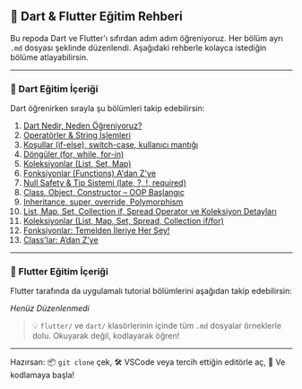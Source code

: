 

## 🧭 Dart & Flutter Eğitim Rehberi

Bu repoda Dart ve Flutter'ı sıfırdan  adım adım öğreniyoruz. Her bölüm ayrı `.md` dosyası şeklinde düzenlendi. Aşağıdaki rehberle kolayca istediğin bölüme atlayabilirsin.

---

### 🧱 Dart Eğitim İçeriği

Dart öğrenirken sırayla şu bölümleri takip edebilirsin:

1. [Dart Nedir, Neden Öğreniyoruz?](dart/bolum1.md)
2. [Operatörler & String İşlemleri](dart/bolum2.md)
3. [Koşullar (if-else), switch-case, kullanıcı mantığı](dart/bolum3.md)
4. [Döngüler (for, while, for-in)](dart/bolum4.md)
5. [Koleksiyonlar (List, Set, Map)](dart/bolum5.md)
6. [Fonksiyonlar (Functions) A'dan Z'ye](dart/bolum6.md)
7. [Null Safety & Tip Sistemi (late, ?, !, required)](dart/bolum7.md)
8. [Class, Object, Constructor – OOP Başlangıç](dart/bolum8.md)
9. [Inheritance, super, override, Polymorphism](dart/bolum9.md)
10. [List, Map, Set, Collection if, Spread Operator ve Koleksiyon Detayları](dart/bolum10.md)
11. [Koleksiyonlar (List, Map, Set, Spread, Collection if/for)](dart/bolum11.md)
12. [Fonksiyonlar: Temelden İleriye Her Şey!](dart/bolum12.md)
13. [Class'lar: A’dan Z’ye](dart/bolum13.md)

---

### 🦋 Flutter Eğitim İçeriği

Flutter tarafında da uygulamalı tutorial bölümlerini aşağıdan takip edebilirsin:

*Henüz Düzenlenmedi*

> 💡 `flutter/` ve `dart/` klasörlerinin içinde tüm `.md` dosyalar örneklerle dolu. Okuyarak değil, kodlayarak öğren!

---


Hazırsan:
📦 `git clone` çek,
🛠️ VSCode veya tercih ettiğin editörle aç,
🚀 Ve kodlamaya başla!


